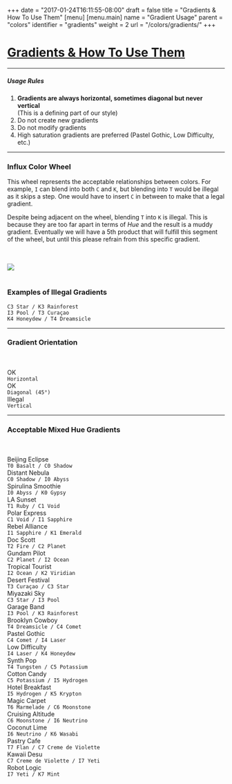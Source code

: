 +++
date = "2017-01-24T16:11:55-08:00"
draft = false
title = "Gradients & How To Use Them"
[menu]
  [menu.main]
    name = "Gradient Usage"
    parent = "colors"
    identifier = "gradients"
    weight = 2
    url = "/colors/gradients/"
+++

<div class="row text-left">
  <div class="col-xs-12">
    <div class="page-header">
      <a class="page-header--anchor" id="title"></a>
      <a href="#title">
        <h1>Gradients & How To Use Them</h1>
      </a>
    </div>
  </div>
  <div class="col-xs-12">
    <hr class="dark" />
    <h5>Usage Rules</h5>
    <ol>
      <li><strong>Gradients are always horizontal, sometimes diagonal but never vertical</strong><br/>(This is a defining part of our style)</li>
      <li>Do not create new gradients</li>
      <li>Do not modify gradients</li>
      <li>High saturation gradients are preferred (Pastel Gothic, Low Difficulty, etc.)</li>
    </ol>
    <hr class="dark" />
  </div>
</div>
<div class="row">
  <div class="col-md-4">
    <h3>Influx Color Wheel</h3>
    <p>This wheel represents the acceptable relationships between colors. For example, <code>I</code> can blend into both <code>C</code> and <code>K</code>, but blending into <code>T</code> would be illegal as it skips a step. One would have to insert <code>C</code> in between to make that a legal gradient.</p>
    <p>Despite being adjacent on the wheel, blending <code>T</code> into <code>K</code> is illegal. This is because they are too far apart in terms of <em>Hue</em> and the result is a muddy gradient. Eventually we will have a 5th product that will fulfill this segment of the wheel, but until this please refrain from this specific gradient.</p><br/><br/>
  </div>
  <div class="col-md-4">
    <img src="/img/color-wheel.svg"/>
    <br/><br/>
  </div>
  <div class="col-md-4">
    <h3>Examples of Illegal Gradients</h3>
    <div class="color-swatch short swatch-grad-illegal-a"></div>
    <code class="color-hex">C3 Star / K3 Rainforest</code>
    <div class="color-swatch short swatch-grad-illegal-b"></div>
    <code class="color-hex">I3 Pool / T3 Curaçao</code>
    <div class="color-swatch short swatch-grad-illegal-c"></div>
    <code class="color-hex">K4 Honeydew / T4 Dreamsicle</code>
  </div>
</div>

<div class="row">
  <div class="col-xs-12">
    <hr class="dark" />
  </div>
</div>

<div class="row">
  <div class="col-md-12">
    <h3>Gradient Orientation</h3>
    <br/><br/>
  </div>
  <div class="col-sm-4">
    <div class="color-swatch swatch-grad-orientation-a">
      <label><span class="icon checkmark"></span> OK</label>
    </div>
    <code class="color-hex">Horizontal</code>
  </div>
  <div class="col-sm-4">
    <div class="color-swatch swatch-grad-orientation-b">
      <label><span class="icon checkmark"></span> OK</label>
    </div>
    <code class="color-hex">Diagonal (45&deg;)</code>
  </div>
  <div class="col-sm-4">
    <div class="color-swatch swatch-grad-orientation-c">
      <label><span class="icon remove"></span> Illegal</label>
    </div>
    <code class="color-hex">Vertical</code>
  </div>
</div>

<div class="row">
  <div class="col-xs-12">
    <hr class="dark" />
  </div>
</div>

<div class="row">
  <div class="col-md-12">
    <h3>Acceptable Mixed Hue Gradients</h3>
    <br/><br/>
  </div>
  <div class="col-sm-4">
    <div class="color-swatch dark swatch-grad-mix-1">
      <label>Beijing Eclipse</label>
    </div>
    <code class="color-hex">T0 Basalt / C0 Shadow</code>
  </div>
  <div class="col-sm-4">
    <div class="color-swatch dark swatch-grad-mix-2">
      <label>Distant Nebula</label>
    </div>
    <code class="color-hex">C0 Shadow / I0 Abyss</code>
  </div>
  <div class="col-sm-4">
    <div class="color-swatch dark swatch-grad-mix-3">
      <label>Spirulina Smoothie</label>
    </div>
    <code class="color-hex">I0 Abyss / K0 Gypsy</code>
  </div>
  <div class="col-sm-4">
    <div class="color-swatch dark swatch-grad-mix-4">
      <label>LA Sunset</label>
    </div>
    <code class="color-hex">T1 Ruby / C1 Void</code>
  </div>
  <div class="col-sm-4">
    <div class="color-swatch dark swatch-grad-mix-5">
      <label>Polar Express</label>
    </div>
    <code class="color-hex">C1 Void / I1 Sapphire</code>
  </div>
  <div class="col-sm-4">
    <div class="color-swatch dark swatch-grad-mix-6">
      <label>Rebel Alliance</label>
    </div>
    <code class="color-hex">I1 Sapphire / K1 Emerald</code>
  </div>
  <div class="col-sm-4">
    <div class="color-swatch dark swatch-grad-mix-7">
      <label>Doc Scott</label>
    </div>
    <code class="color-hex">T2 Fire / C2 Planet</code>
  </div>
  <div class="col-sm-4">
    <div class="color-swatch dark swatch-grad-mix-8">
      <label>Gundam Pilot</label>
    </div>
    <code class="color-hex">C2 Planet / I2 Ocean</code>
  </div>
  <div class="col-sm-4">
    <div class="color-swatch dark swatch-grad-mix-9">
      <label>Tropical Tourist</label>
    </div>
    <code class="color-hex">I2 Ocean / K2 Viridian</code>
  </div>
  <div class="col-sm-4">
    <div class="color-swatch dark swatch-grad-mix-10">
      <label>Desert Festival</label>
    </div>
    <code class="color-hex">T3 Curaçao / C3 Star</code>
  </div>
  <div class="col-sm-4">
    <div class="color-swatch dark swatch-grad-mix-11">
      <label>Miyazaki Sky</label>
    </div>
    <code class="color-hex">C3 Star / I3 Pool</code>
  </div>
  <div class="col-sm-4">
    <div class="color-swatch dark swatch-grad-mix-12">
      <label>Garage Band</label>
    </div>
    <code class="color-hex">I3 Pool / K3 Rainforest</code>
  </div>
  <div class="col-sm-4">
    <div class="color-swatch dark swatch-grad-mix-13">
      <label>Brooklyn Cowboy</label>
    </div>
    <code class="color-hex">T4 Dreamsicle / C4 Comet</code>
  </div>
  <div class="col-sm-4">
    <div class="color-swatch dark swatch-grad-mix-14">
      <label>Pastel Gothic</label>
    </div>
    <code class="color-hex">C4 Comet / I4 Laser</code>
  </div>
  <div class="col-sm-4">
    <div class="color-swatch dark swatch-grad-mix-15">
      <label>Low Difficulty</label>
    </div>
    <code class="color-hex">I4 Laser / K4 Honeydew</code>
  </div>
  <div class="col-sm-4">
    <div class="color-swatch swatch-grad-mix-16">
      <label>Synth Pop</label>
    </div>
    <code class="color-hex">T4 Tungsten / C5 Potassium</code>
  </div>
  <div class="col-sm-4">
    <div class="color-swatch swatch-grad-mix-17">
      <label>Cotton Candy</label>
    </div>
    <code class="color-hex">C5 Potassium / I5 Hydrogen</code>
  </div>
  <div class="col-sm-4">
    <div class="color-swatch swatch-grad-mix-18">
      <label>Hotel Breakfast</label>
    </div>
    <code class="color-hex">I5 Hydrogen / K5 Krypton</code>
  </div>
  <div class="col-sm-4">
    <div class="color-swatch swatch-grad-mix-19">
      <label>Magic Carpet</label>
    </div>
    <code class="color-hex">T6 Marmelade / C6 Moonstone</code>
  </div>
  <div class="col-sm-4">
    <div class="color-swatch swatch-grad-mix-20">
      <label>Cruising Altitude</label>
    </div>
    <code class="color-hex">C6 Moonstone / I6 Neutrino</code>
  </div>
  <div class="col-sm-4">
    <div class="color-swatch swatch-grad-mix-21">
      <label>Coconut Lime</label>
    </div>
    <code class="color-hex">I6 Neutrino / K6 Wasabi</code>
  </div>
  <div class="col-sm-4">
    <div class="color-swatch swatch-grad-mix-22">
      <label>Pastry Cafe</label>
    </div>
    <code class="color-hex">T7 Flan / C7 Creme de Violette</code>
  </div>
  <div class="col-sm-4">
    <div class="color-swatch swatch-grad-mix-23">
      <label>Kawaii Desu</label>
    </div>
    <code class="color-hex">C7 Creme de Violette / I7 Yeti</code>
  </div>
  <div class="col-sm-4">
    <div class="color-swatch swatch-grad-mix-24">
      <label>Robot Logic</label>
    </div>
    <code class="color-hex">I7 Yeti / K7 Mint</code>
  </div>
</div>